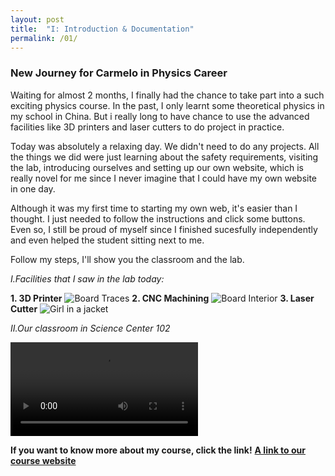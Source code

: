 ```yaml
---
layout: post
title:  "I: Introduction & Documentation"
permalink: /01/
---
```


### New Journey for Carmelo in Physics Career

Waiting for almost 2 months, I finally had the chance to take part into a such exciting physics course. In the past, I only learnt some theoretical physics in my school in China. But i really long to have chance to use the advanced facilities like 3D printers and laser cutters to do project in practice.

Today was absolutely a relaxing day. We didn't need to do any projects. All the things we did  were just learning about the safety requirements, visiting the lab, introducing ourselves and setting up our own website, which is really novel for me since I never imagine that I could have my own website in one day.

Although it was my first time to starting my own web, it's easier than I thought. I just needed to follow the instructions and click some buttons. Even so, I still be proud of myself since I finished sucesfully independently and even helped the student sitting next to me. 

Follow my steps, I'll show you the classroom and the lab.

_I.Facilities that I saw in the lab today:_

**1. 3D Printer**
<img src="3d printer.jpg" alt="Board Traces">
**2. CNC Machining**
<img src="cnc machine.png" alt="Board Interior">
**3. Laser Cutter**
<img src="laser.jpg" alt="Girl in a jacket">

_II.Our classroom in Science Center 102_

<video controls>
	<source src="classroom.mp4" type="video/mp4">
</video>

**If you want to know more about my course, click the link!**
<a href="https://nathanmelenbrink.github.io/intro-dig-fab/">**A link to our course website**<a>







